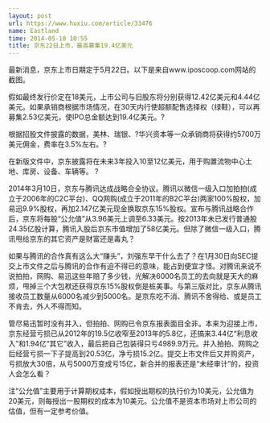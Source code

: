 ```yaml
---
layout: post
url: https://www.huxiu.com/article/33476
name: Eastland
time: 2014-05-10 10:55
title: 京东22日上市，最高募集19.4亿美元
---
```

最新消息，京东上市日期定于5月22日。以下是来自www.iposcoop.com网站的截图。

假如最终发行价定在18美元，上市公司与旧股东将分别获得12.42亿美元和4.44亿美元。如果承销商根据市场情况，在30天内行使超额配售选择权（绿鞋），可以再募集2.53亿美元，使IPO总金额达到19.4亿美元。?

根据招股文件披露的数据，美林、瑞银、?华兴资本等一众承销商将获得约5700万美元佣金，费率在3.5%左右。?

在新版文件中，京东披露将在未来3年投入10至12亿美元，用于购置流物中心土地、库房、设备、车辆等。 ?

2014年3月10日，京东与腾讯达成战略合全协议。腾讯以微信一级入口加拍拍(成立于2006年的C2C平台)、QQ网购(成立于2011年的B2C平台)两家100%股权，加易迅9.9%股权，再加2.147亿美元现金换取京东15%股权。宣布与腾讯战略合作后，京东将每股“公允值”从3.96美元上调至6.33美元。按2013年未已发行普通股24.35亿股计算，腾讯入股后京东市值增加了58亿美元。但除了微信一级入口，腾讯甩给京东的其它资产是财富还是毒丸？

如果与腾讯的合作真有这么大“赚头”，刘强东早干什么去了？在1月30日向SEC提交上市文件之后与腾讯的合作有迫不得已的意味，能占到便宜才怪。对腾讯来说不说拍拍，网购、易迅这些年赔了多少钱，光解决6000名员工的去向就是天大的麻烦，甩掉三个大包袱还获得京东15%股权倒是桩美事。与第三版对比，京东从腾讯接收员工数量从6000名减少到5000名。是京东吃不消、腾讯不舍得给、或是员工不肯去，外人不得而知。

管尽易迅暂时没有并入，但拍拍、网购已令京东报表面目全非。本来为迎接上市，京东经营亏损已从2012年的19.5亿收窄至2013年的5.8亿，还搞来3.44亿“利息收入”和1.94亿“其它”收入，最后把自己包装得只亏4989.9万元。并入拍拍、网购之后经营亏损一下子提高到20.53亿，净亏损15.2亿。提交上市文件后又并购资产，亏损放大30倍，从亏5000万变成亏15亿，新合并的报表还是“未经审计”的，投资人会怎么看？

注“公允值”主要用于计算期权成本，假如授出期权的执行价为10美元，公允值为20美元，则每授出一股期权的成本为10美元。公允值不是资本市场对上市公司的估值，但有一定参考价值。

